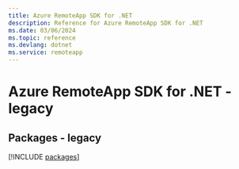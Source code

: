 ```yaml
---
title: Azure RemoteApp SDK for .NET
description: Reference for Azure RemoteApp SDK for .NET
ms.date: 03/06/2024
ms.topic: reference
ms.devlang: dotnet
ms.service: remoteapp
---
```

# Azure RemoteApp SDK for .NET - legacy
## Packages - legacy
[!INCLUDE [packages](remoteapp-index.md)]